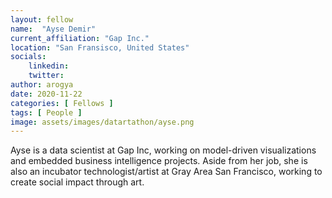 ```yaml
---
layout: fellow
name:  "Ayse Demir"
current_affiliation: "Gap Inc."
location: "San Fransisco, United States"
socials:
    linkedin: 
    twitter: 
author: arogya
date: 2020-11-22
categories: [ Fellows ]
tags: [ People ]
image: assets/images/datartathon/ayse.png
---
```


Ayse is a data scientist at Gap Inc, working on model-driven visualizations and embedded business intelligence projects. Aside from her job, she is also an incubator technologist/artist at Gray Area San Francisco, working to create social impact through art.
